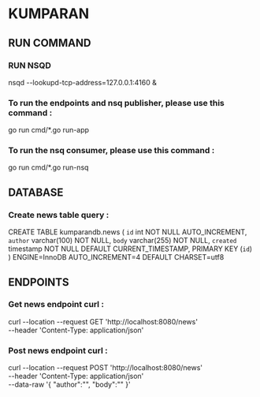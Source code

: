 # KUMPARAN 

## RUN COMMAND
### RUN NSQD
nsqd --lookupd-tcp-address=127.0.0.1:4160 &

### To run the endpoints and nsq publisher, please use this command :
go run cmd/*.go run-app 

### To run the nsq consumer, please use this command :
go run cmd/*.go run-nsq

## DATABASE
### Create news table query : 

CREATE TABLE kumparandb.news (
  `id` int NOT NULL AUTO_INCREMENT,
  `author` varchar(100) NOT NULL,
  `body` varchar(255) NOT NULL,
  `created` timestamp NOT NULL DEFAULT CURRENT_TIMESTAMP,
  PRIMARY KEY (`id`)
) ENGINE=InnoDB AUTO_INCREMENT=4 DEFAULT CHARSET=utf8

## ENDPOINTS
### Get news endpoint curl :
curl --location --request GET 'http://localhost:8080/news' \
--header 'Content-Type: application/json'

### Post news endpoint curl :
curl --location --request POST 'http://localhost:8080/news' \
--header 'Content-Type: application/json' \
--data-raw '{
    "author":"",
    "body":""
}'